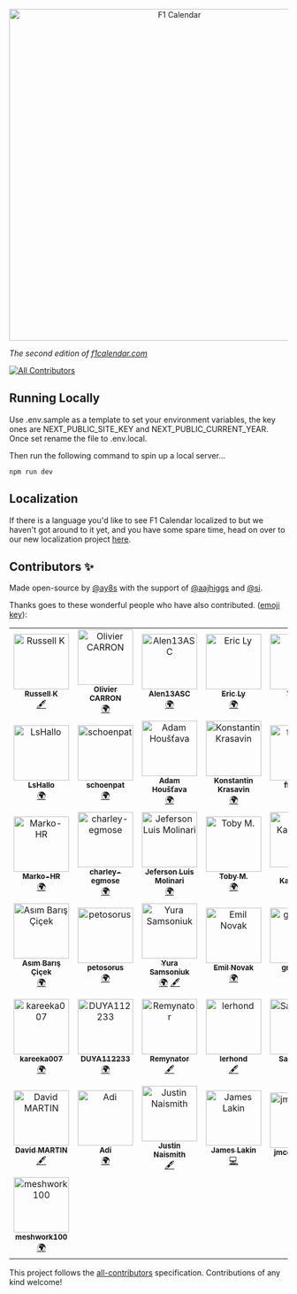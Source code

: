 <p align="center">
    <a href="https://f1calendar.com"><img src="https://f1calendar.com/share.png" width="600" alt="F1 Calendar" /></a>
</p>

_The second edition of [f1calendar.com](https://f1calendar.com)_

<!-- ALL-CONTRIBUTORS-BADGE:START - Do not remove or modify this section -->
[![All Contributors](https://img.shields.io/badge/all_contributors-43-orange.svg?style=flat-square)](#contributors-)
<!-- ALL-CONTRIBUTORS-BADGE:END -->


## Running Locally

Use .env.sample as a template to set your environment variables, the key ones are NEXT_PUBLIC_SITE_KEY and NEXT_PUBLIC_CURRENT_YEAR. Once set rename the file to .env.local.

Then run the following command to spin up a local server...

```
npm run dev
```

## Localization

If there is a language you'd like to see F1 Calendar localized to but we haven't got around to it yet, and you have some spare time, head on over to our new localization project [here](https://poeditor.com/join/project?hash=JrDs3Vfc92).

## Contributors ✨

Made open-source by [@ay8s](https://twitter.com/ay8s) with the support of [@aajhiggs](https://twitter.com/aajhiggs) and [@si](https://twitter.com/si).

Thanks goes to these wonderful people who have also contributed. ([emoji key](https://allcontributors.org/docs/en/emoji-key)):

<!-- ALL-CONTRIBUTORS-LIST:START - Do not remove or modify this section -->
<!-- prettier-ignore-start -->
<!-- markdownlint-disable -->
<table>
  <tbody>
    <tr>
      <td align="center"><a href="https://github.com/Russ-K"><img src="https://avatars3.githubusercontent.com/u/4568306?v=4?s=100" width="100px;" alt="Russell K"/><br /><sub><b>Russell K</b></sub></a><br /><a href="#content-Russ-K" title="Content">🖋</a></td>
      <td align="center"><a href="https://github.com/carronol"><img src="https://avatars3.githubusercontent.com/u/36953864?v=4?s=100" width="100px;" alt="Olivier CARRON"/><br /><sub><b>Olivier CARRON</b></sub></a><br /><a href="#translation-carronol" title="Translation">🌍</a></td>
      <td align="center"><a href="https://github.com/Alen13ASC"><img src="https://avatars3.githubusercontent.com/u/66845425?v=4?s=100" width="100px;" alt="Alen13ASC"/><br /><sub><b>Alen13ASC</b></sub></a><br /><a href="#translation-Alen13ASC" title="Translation">🌍</a></td>
      <td align="center"><a href="https://www.agence-fractale.fr"><img src="https://avatars2.githubusercontent.com/u/11258498?v=4?s=100" width="100px;" alt="Eric Ly"/><br /><sub><b>Eric Ly</b></sub></a><br /><a href="#translation-DeadEye0112" title="Translation">🌍</a></td>
      <td align="center"><a href="http://www.viktorkall.fi"><img src="https://avatars1.githubusercontent.com/u/5497520?v=4?s=100" width="100px;" alt="Viktor"/><br /><sub><b>Viktor</b></sub></a><br /><a href="#translation-vkall" title="Translation">🌍</a></td>
      <td align="center"><a href="https://github.com/matguabec"><img src="https://avatars2.githubusercontent.com/u/66858597?v=4?s=100" width="100px;" alt="matguabec"/><br /><sub><b>matguabec</b></sub></a><br /><a href="#translation-matguabec" title="Translation">🌍</a></td>
      <td align="center"><a href="https://github.com/slopezm"><img src="https://avatars1.githubusercontent.com/u/1976604?v=4?s=100" width="100px;" alt="Sergio Lopez M."/><br /><sub><b>Sergio Lopez M.</b></sub></a><br /><a href="#translation-slopezm" title="Translation">🌍</a></td>
    </tr>
    <tr>
      <td align="center"><a href="https://lshallo.eu"><img src="https://avatars0.githubusercontent.com/u/22171518?v=4?s=100" width="100px;" alt="LsHallo"/><br /><sub><b>LsHallo</b></sub></a><br /><a href="#translation-LsHallo" title="Translation">🌍</a></td>
      <td align="center"><a href="https://github.com/schoenpat"><img src="https://avatars2.githubusercontent.com/u/49246677?v=4?s=100" width="100px;" alt="schoenpat"/><br /><sub><b>schoenpat</b></sub></a><br /><a href="#translation-schoenpat" title="Translation">🌍</a></td>
      <td align="center"><a href="https://github.com/adamhoustava"><img src="https://avatars0.githubusercontent.com/u/32132975?v=4?s=100" width="100px;" alt="Adam Houšťava"/><br /><sub><b>Adam Houšťava</b></sub></a><br /><a href="#translation-adamhoustava" title="Translation">🌍</a></td>
      <td align="center"><a href="https://github.com/HarDX"><img src="https://avatars1.githubusercontent.com/u/5231223?v=4?s=100" width="100px;" alt="Konstantin Krasavin"/><br /><sub><b>Konstantin Krasavin</b></sub></a><br /><a href="#translation-HarDX" title="Translation">🌍</a></td>
      <td align="center"><a href="https://github.com/ffaamm"><img src="https://avatars2.githubusercontent.com/u/1625759?v=4?s=100" width="100px;" alt="ffaamm"/><br /><sub><b>ffaamm</b></sub></a><br /><a href="#translation-ffaamm" title="Translation">🌍</a></td>
      <td align="center"><a href="https://github.com/stijndp"><img src="https://avatars3.githubusercontent.com/u/29801608?v=4?s=100" width="100px;" alt="stijndp"/><br /><sub><b>stijndp</b></sub></a><br /><a href="#translation-stijndp" title="Translation">🌍</a></td>
      <td align="center"><a href="https://1yzz.github.io/"><img src="https://avatars3.githubusercontent.com/u/10379219?v=4?s=100" width="100px;" alt="1yzz"/><br /><sub><b>1yzz</b></sub></a><br /><a href="#translation-1yzz" title="Translation">🌍</a></td>
    </tr>
    <tr>
      <td align="center"><a href="https://github.com/Marko-HR"><img src="https://avatars3.githubusercontent.com/u/7421544?v=4?s=100" width="100px;" alt="Marko-HR"/><br /><sub><b>Marko-HR</b></sub></a><br /><a href="#translation-Marko-HR" title="Translation">🌍</a></td>
      <td align="center"><a href="https://github.com/charley-egmose"><img src="https://avatars1.githubusercontent.com/u/28342845?v=4?s=100" width="100px;" alt="charley-egmose"/><br /><sub><b>charley-egmose</b></sub></a><br /><a href="#translation-charley-egmose" title="Translation">🌍</a></td>
      <td align="center"><a href="https://github.com/JefersonMolinari"><img src="https://avatars3.githubusercontent.com/u/28161243?v=4?s=100" width="100px;" alt="Jeferson Luis Molinari"/><br /><sub><b>Jeferson Luis Molinari</b></sub></a><br /><a href="#translation-JefersonMolinari" title="Translation">🌍</a></td>
      <td align="center"><a href="https://tobymelin.com/"><img src="https://avatars2.githubusercontent.com/u/12884408?v=4?s=100" width="100px;" alt="Toby M."/><br /><sub><b>Toby M.</b></sub></a><br /><a href="#translation-tobymelin" title="Translation">🌍</a></td>
      <td align="center"><a href="https://github.com/mkauha"><img src="https://avatars1.githubusercontent.com/u/47188352?v=4?s=100" width="100px;" alt="Miko Kauhanen"/><br /><sub><b>Miko Kauhanen</b></sub></a><br /><a href="#translation-mkauha" title="Translation">🌍</a></td>
      <td align="center"><a href="https://github.com/raider87"><img src="https://avatars1.githubusercontent.com/u/25852486?v=4?s=100" width="100px;" alt="raider87"/><br /><sub><b>raider87</b></sub></a><br /><a href="#translation-raider87" title="Translation">🌍</a></td>
      <td align="center"><a href="https://github.com/lumbytyci"><img src="https://avatars1.githubusercontent.com/u/17204788?v=4?s=100" width="100px;" alt="Lumi Bytyçi"/><br /><sub><b>Lumi Bytyçi</b></sub></a><br /><a href="#translation-lumbytyci" title="Translation">🌍</a></td>
    </tr>
    <tr>
      <td align="center"><a href="https://github.com/asimovitsch"><img src="https://avatars3.githubusercontent.com/u/51007339?v=4?s=100" width="100px;" alt="Asım Barış Çiçek"/><br /><sub><b>Asım Barış Çiçek</b></sub></a><br /><a href="#translation-asimovitsch" title="Translation">🌍</a></td>
      <td align="center"><a href="https://twitter.com/petosorus"><img src="https://avatars0.githubusercontent.com/u/4728156?v=4?s=100" width="100px;" alt="petosorus"/><br /><sub><b>petosorus</b></sub></a><br /><a href="#translation-petosorus" title="Translation">🌍</a></td>
      <td align="center"><a href="https://github.com/sigito"><img src="https://avatars1.githubusercontent.com/u/1129082?v=4?s=100" width="100px;" alt="Yura Samsoniuk"/><br /><sub><b>Yura Samsoniuk</b></sub></a><br /><a href="#translation-sigito" title="Translation">🌍</a> <a href="#content-sigito" title="Content">🖋</a></td>
      <td align="center"><a href="https://github.com/FileGo"><img src="https://avatars3.githubusercontent.com/u/8854002?v=4?s=100" width="100px;" alt="Emil Novak"/><br /><sub><b>Emil Novak</b></sub></a><br /><a href="#translation-FileGo" title="Translation">🌍</a></td>
      <td align="center"><a href="https://github.com/gro-kmp"><img src="https://avatars1.githubusercontent.com/u/59517998?v=4?s=100" width="100px;" alt="gro-kmp"/><br /><sub><b>gro-kmp</b></sub></a><br /><a href="#translation-gro-kmp" title="Translation">🌍</a></td>
      <td align="center"><a href="https://github.com/Bman425"><img src="https://avatars1.githubusercontent.com/u/7978888?v=4?s=100" width="100px;" alt="Bman425"/><br /><sub><b>Bman425</b></sub></a><br /><a href="#content-Bman425" title="Content">🖋</a></td>
      <td align="center"><a href="https://github.com/Norskov"><img src="https://avatars.githubusercontent.com/u/6616991?v=4?s=100" width="100px;" alt="Michael Nørskov"/><br /><sub><b>Michael Nørskov</b></sub></a><br /><a href="https://github.com/sportstimes/f1/issues?q=author%3ANorskov" title="Bug reports">🐛</a></td>
    </tr>
    <tr>
      <td align="center"><a href="https://github.com/kareeka007"><img src="https://avatars.githubusercontent.com/u/80452135?v=4?s=100" width="100px;" alt="kareeka007"/><br /><sub><b>kareeka007</b></sub></a><br /><a href="#translation-kareeka007" title="Translation">🌍</a></td>
      <td align="center"><a href="https://github.com/DUYA112233"><img src="https://avatars.githubusercontent.com/u/33391055?v=4?s=100" width="100px;" alt="DUYA112233"/><br /><sub><b>DUYA112233</b></sub></a><br /><a href="#translation-DUYA112233" title="Translation">🌍</a></td>
      <td align="center"><a href="https://github.com/Remynator"><img src="https://avatars.githubusercontent.com/u/80911158?v=4?s=100" width="100px;" alt="Remynator"/><br /><sub><b>Remynator</b></sub></a><br /><a href="#content-Remynator" title="Content">🖋</a></td>
      <td align="center"><a href="https://github.com/lerhond"><img src="https://avatars.githubusercontent.com/u/11545731?v=4?s=100" width="100px;" alt="lerhond"/><br /><sub><b>lerhond</b></sub></a><br /><a href="#content-lerhond" title="Content">🖋</a></td>
      <td align="center"><a href="https://www.ck12info.org/about/team/"><img src="https://avatars.githubusercontent.com/u/58284608?v=4?s=100" width="100px;" alt="Sarah Nair"/><br /><sub><b>Sarah Nair</b></sub></a><br /><a href="#translation-sarathcodes" title="Translation">🌍</a></td>
      <td align="center"><a href="https://github.com/mdawidowski"><img src="https://avatars.githubusercontent.com/u/9027933?v=4?s=100" width="100px;" alt="Marcin Dawidowski"/><br /><sub><b>Marcin Dawidowski</b></sub></a><br /><a href="#translation-mdawidowski" title="Translation">🌍</a></td>
      <td align="center"><a href="https://github.com/Mauricevb"><img src="https://avatars.githubusercontent.com/u/2742292?v=4?s=100" width="100px;" alt="Maurice"/><br /><sub><b>Maurice</b></sub></a><br /><a href="#translation-Mauricevb" title="Translation">🌍</a></td>
    </tr>
    <tr>
      <td align="center"><a href="https://github.com/dmartinjs"><img src="https://avatars.githubusercontent.com/u/53537199?v=4?s=100" width="100px;" alt="David MARTIN"/><br /><sub><b>David MARTIN</b></sub></a><br /><a href="#content-dmartinjs" title="Content">🖋</a></td>
      <td align="center"><a href="https://www.linkedin.com/in/a3drian/"><img src="https://avatars.githubusercontent.com/u/38135936?v=4?s=100" width="100px;" alt="Adi"/><br /><sub><b>Adi</b></sub></a><br /><a href="#translation-a3drian" title="Translation">🌍</a></td>
      <td align="center"><a href="http://www.nais.dev"><img src="https://avatars.githubusercontent.com/u/60305417?v=4?s=100" width="100px;" alt="Justin Naismith"/><br /><sub><b>Justin Naismith</b></sub></a><br /><a href="#content-justinnais" title="Content">🖋</a></td>
      <td align="center"><a href="https://jameslakin.co.uk"><img src="https://avatars.githubusercontent.com/u/7294642?v=4?s=100" width="100px;" alt="James Lakin"/><br /><sub><b>James Lakin</b></sub></a><br /><a href="https://github.com/sportstimes/f1/commits?author=jamesorlakin" title="Code">💻</a></td>
      <td align="center"><a href="https://github.com/jmcgreevy42"><img src="https://avatars.githubusercontent.com/u/12002363?v=4?s=100" width="100px;" alt="jmcgreevy42"/><br /><sub><b>jmcgreevy42</b></sub></a><br /><a href="https://github.com/sportstimes/f1/issues?q=author%3Ajmcgreevy42" title="Bug reports">🐛</a></td>
      <td align="center"><a href="https://github.com/pjarayuzu"><img src="https://avatars.githubusercontent.com/u/83130601?v=4?s=100" width="100px;" alt="Pjara Yuzu"/><br /><sub><b>Pjara Yuzu</b></sub></a><br /><a href="#translation-pjarayuzu" title="Translation">🌍</a></td>
      <td align="center"><a href="https://github.com/niklashjh"><img src="https://avatars.githubusercontent.com/u/66720563?v=4?s=100" width="100px;" alt="Niklas"/><br /><sub><b>Niklas</b></sub></a><br /><a href="#content-niklashjh" title="Content">🖋</a></td>
    </tr>
    <tr>
      <td align="center"><a href="https://github.com/meshwork100"><img src="https://avatars.githubusercontent.com/u/94045768?v=4?s=100" width="100px;" alt="meshwork100"/><br /><sub><b>meshwork100</b></sub></a><br /><a href="#translation-meshwork100" title="Translation">🌍</a></td>
    </tr>
  </tbody>
</table>

<!-- markdownlint-restore -->
<!-- prettier-ignore-end -->

<!-- ALL-CONTRIBUTORS-LIST:END -->

This project follows the [all-contributors](https://github.com/all-contributors/all-contributors) specification. Contributions of any kind welcome!
